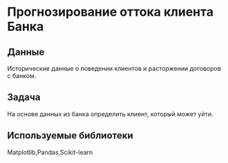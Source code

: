 # Прогнозирование оттока клиента Банка


## Данные

Исторические данные о поведении клиентов и расторжении договоров с банком. 

## Задача

На основе данных из банка определить клиент, который может уйти.

## Используемые библиотеки
Matplotlib,Pandas,Scikit-learn